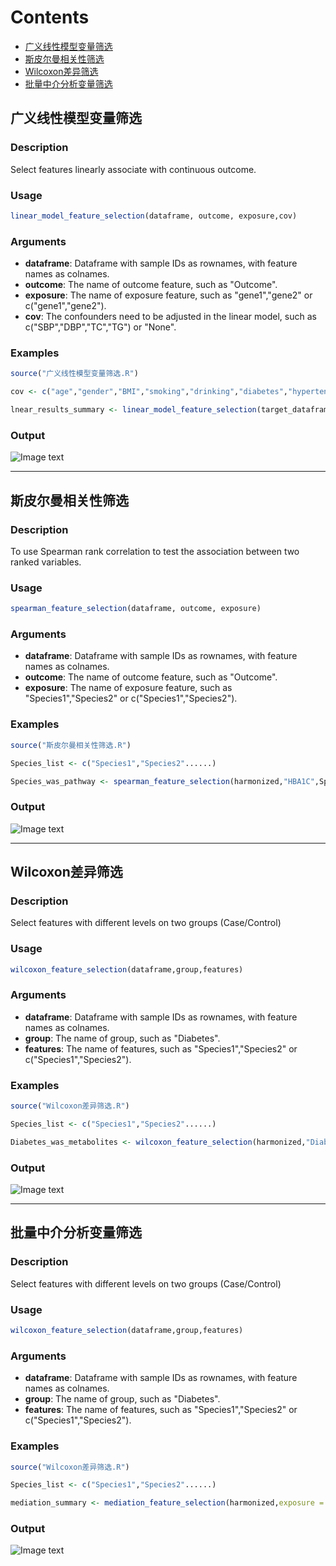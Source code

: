 # Contents  
- [广义线性模型变量筛选](#广义线性模型变量筛选)  
- [斯皮尔曼相关性筛选](#斯皮尔曼相关性筛选)  
- [Wilcoxon差异筛选](#wilcoxon差异筛选)
- [批量中介分析变量筛选](#批量中介分析变量筛选)


## 广义线性模型变量筛选

### Description
Select features linearly associate with continuous outcome.

### Usage
```R
linear_model_feature_selection(dataframe, outcome, exposure,cov)
```

### Arguments
- **dataframe**: Dataframe with sample IDs as rownames, with feature names as colnames.
- **outcome**: The name of outcome feature, such as "Outcome".
- **exposure**: The name of exposure feature, such as "gene1","gene2" or c("gene1","gene2").
- **cov**: The confounders need to be adjusted in the linear model, such as c("SBP","DBP","TC","TG") or "None".

### Examples
```R
source("广义线性模型变量筛选.R")

cov <- c("age","gender","BMI","smoking","drinking","diabetes","hypertension","MET","DD")

lnear_results_summary <- linear_model_feature_selection(target_dataframe,"TAMO",c("TC","TG","HDL"),cov)
```
### Output
![Image text](https://github.com/Bingqiye/Tool-box/blob/main/Screenshots/%E5%BE%AE%E4%BF%A1%E5%9B%BE%E7%89%87_20230710152507.png)

---

## 斯皮尔曼相关性筛选

### Description
To use Spearman rank correlation to test the association between two ranked variables.

### Usage
```R
spearman_feature_selection(dataframe, outcome, exposure)
```

### Arguments
- **dataframe**: Dataframe with sample IDs as rownames, with feature names as colnames.
- **outcome**: The name of outcome feature, such as "Outcome".
- **exposure**: The name of exposure feature, such as "Species1","Species2" or c("Species1","Species2").

### Examples
```R
source("斯皮尔曼相关性筛选.R")

Species_list <- c("Species1","Species2"......)

Species_was_pathway <- spearman_feature_selection(harmonized,"HBA1C",Species_list)
```
### Output
![Image text](https://github.com/Bingqiye/Tool-box/blob/main/Screenshots/%E5%BE%AE%E4%BF%A1%E6%88%AA%E5%9B%BE_20230723112730.png)

---

## Wilcoxon差异筛选

### Description
Select features with different levels on two groups (Case/Control)

### Usage
```R
wilcoxon_feature_selection(dataframe,group,features)
```

### Arguments
- **dataframe**: Dataframe with sample IDs as rownames, with feature names as colnames.
- **group**: The name of group, such as "Diabetes".
- **features**: The name of features, such as "Species1","Species2" or c("Species1","Species2").

### Examples
```R
source("Wilcoxon差异筛选.R")

Species_list <- c("Species1","Species2"......)

Diabetes_was_metabolites <- wilcoxon_feature_selection(harmonized,"Diabetes",Species_list)
```
### Output
![Image text](https://github.com/Bingqiye/Tool-box/blob/main/Screenshots/%E5%BE%AE%E4%BF%A1%E6%88%AA%E5%9B%BE_20230723154149.png)

---

## 批量中介分析变量筛选

### Description
Select features with different levels on two groups (Case/Control)

### Usage
```R
wilcoxon_feature_selection(dataframe,group,features)
```

### Arguments
- **dataframe**: Dataframe with sample IDs as rownames, with feature names as colnames.
- **group**: The name of group, such as "Diabetes".
- **features**: The name of features, such as "Species1","Species2" or c("Species1","Species2").

### Examples
```R
source("Wilcoxon差异筛选.R")

Species_list <- c("Species1","Species2"......)

mediation_summary <- mediation_feature_selection(harmonized,exposure = colnames(harmonized)[18:20],mediator = colnames(harmonized)[9:11],outcome = "BMI",cov = c("None"))
```
### Output
![Image text](https://github.com/Bingqiye/Tool-box/blob/main/Screenshots/%E5%BE%AE%E4%BF%A1%E6%88%AA%E5%9B%BE_20230723154149.png)


